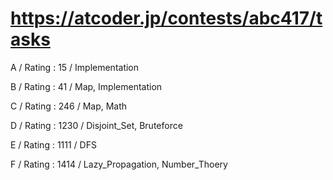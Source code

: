 # https://atcoder.jp/contests/abc417/tasks

A / Rating : $15$ / Implementation

B / Rating : $41$ / Map, Implementation

C / Rating : $246$ / Map, Math

D / Rating : $1230$ / Disjoint_Set, Bruteforce

E / Rating : $1111$ / DFS

F / Rating : $1414$ / Lazy_Propagation, Number_Thoery



